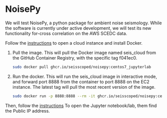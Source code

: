 # NoisePy


We will test NoisePy, a python package for ambient noise seismology.
While the software is currently under active development, we will test its new functionality for-cross correlation on the AWS SCEDC data.


Follow the [instructions](../cloud/AWS_101.md) to open a cloud instance and install Docker.

1. Pull the image. This will pull the Docker image named seis_cloud from the GitHub Container Registry, with the specific tag f041ec0.
    ```bash
   sudo docker pull ghcr.io/seisscoped/noisepy:centos7_jupyterlab
    ```

2. Run the docker. This will run the seis_cloud image in interactive mode, and forward port 8888 from the container to port 8888 on the EC2 instance. The latest tag will pull the most recent version of the image.
    ```bash
    sudo docker run -p 8888:8888 --rm -it ghcr.io/seisscoped/noisepy:centos7_jupyterlab
    ```

Then, follow the [instructions](../cloud/AWS_101.md#access-the-jupyter-labnotebook-through-browser) To open the Jupyter notebook/lab, them find the Public IP address.